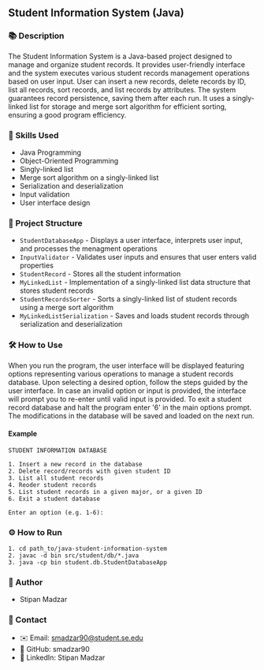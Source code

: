 ## Student Information System (Java)

### 📚 Description

The Student Information System is a Java-based project designed to manage and organize student records. It provides user-friendly interface and the system executes various student records management operations based on user input. User can insert a new records, delete records by ID, list all records, sort records, and list records by attributes. The system guarantees record persistence, saving them after each run. It uses a singly-linked list for storage and merge sort algorithm for efficient sorting, ensuring a good program efficiency.


### 🚀 Skills Used

- Java Programming
- Object-Oriented Programming
- Singly-linked list
- Merge sort algorithm on a singly-linked list 
- Serialization and deserialization 
- Input validation 
- User interface design


### 📁 Project Structure

- `StudentDatabaseApp` - Displays a user interface, interprets user input, and processes the menagment operations
- `InputValidator` - Validates user inputs and ensures that user enters valid properties
- `StudentRecord` - Stores all the student information 
- `MyLinkedList` - Implementation of a singly-linked list data structure that stores student records
- `StudentRecordsSorter` - Sorts a singly-linked list of student records using a merge sort algorithm 
- `MyLinkedListSerialization` - Saves and loads student records through serialization and deserialization 


### 🛠️ How to Use

When you run the program, the user interface will be displayed featuring options representing various operations to manage a student records database. Upon selecting a desired option, follow the steps guided by the user interface. In case an invalid option or input is provided, the interface will prompt you to re-enter until valid input is provided. To exit a student record database and halt the program enter '6' in the main options prompt. The modifications in the database will be saved and loaded on the next run.

#### Example 

```
STUDENT INFORMATION DATABASE

1. Insert a new record in the database
2. Delete record/records with given student ID
3. List all student records
4. Reoder student records
5. List student records in a given major, or a given ID
6. Exit a student database

Enter an option (e.g. 1-6): 
```


### ⚙️ How to Run

```
1. cd path_to/java-student-information-system
2. javac -d bin src/student/db/*.java
3. java -cp bin student.db.StudentDatabaseApp
```


### 👤 Author
- Stipan Madzar

  
### 📧 Contact
- ✉️ Email: smadzar90@student.se.edu
- 🐙 GitHub: smadzar90
- 💼 LinkedIn: Stipan Madzar


